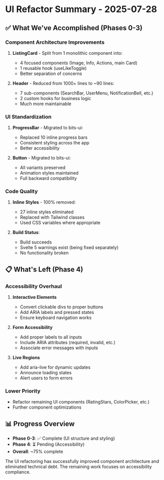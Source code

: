 # UI Refactor Summary - 2025-07-28

## ✅ What We've Accomplished (Phases 0-3)

### Component Architecture Improvements
1. **ListingCard** - Split from 1 monolithic component into:
   - 4 focused components (Image, Info, Actions, main Card)
   - 1 reusable hook (useLikeToggle)
   - Better separation of concerns

2. **Header** - Reduced from 1000+ lines to ~90 lines:
   - 7 sub-components (SearchBar, UserMenu, NotificationBell, etc.)
   - 2 custom hooks for business logic
   - Much more maintainable

### UI Standardization
1. **ProgressBar** - Migrated to bits-ui:
   - Replaced 10 inline progress bars
   - Consistent styling across the app
   - Better accessibility

2. **Button** - Migrated to bits-ui:
   - All variants preserved
   - Animation styles maintained
   - Full backward compatibility

### Code Quality
1. **Inline Styles** - 100% removed:
   - 27 inline styles eliminated
   - Replaced with Tailwind classes
   - Used CSS variables where appropriate

2. **Build Status**:
   - Build succeeds
   - Svelte 5 warnings exist (being fixed separately)
   - No functionality broken

## 📋 What's Left (Phase 4)

### Accessibility Overhaul
1. **Interactive Elements**
   - Convert clickable divs to proper buttons
   - Add ARIA labels and pressed states
   - Ensure keyboard navigation works

2. **Form Accessibility**
   - Add proper labels to all inputs
   - Include ARIA attributes (required, invalid, etc.)
   - Associate error messages with inputs

3. **Live Regions**
   - Add aria-live for dynamic updates
   - Announce loading states
   - Alert users to form errors

### Lower Priority
- Refactor remaining UI components (RatingStars, ColorPicker, etc.)
- Further component optimizations

## 📊 Progress Overview
- **Phase 0-3**: ✅ Complete (UI structure and styling)
- **Phase 4**: ⏳ Pending (Accessibility)
- **Overall**: ~75% complete

The UI refactoring has successfully improved component architecture and eliminated technical debt. The remaining work focuses on accessibility compliance.